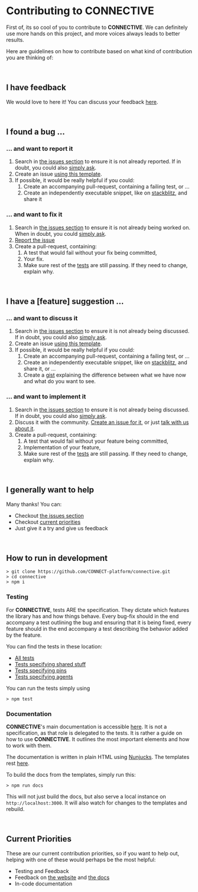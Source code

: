 # Contributing to CONNECTIVE

First of, its so cool of you to contribute to **CONNECTIVE**. We can definitely use more hands on this project,
and more voices always leads to better results.

Here are guidelines on how to contribute based on what kind of contribution you are thinking of:

<br>

## I have feedback

We would love to here it! You can discuss your feedback [here](https://gitter.im/connectv/community).

<br>

## I found a bug ...

### ... and want to report it

1. Search in [the issues section](https://github.com/CONNECT-platform/connective/issues) to ensure it is not already reported.
If in doubt, you could also [simply ask](https://gitter.im/connectv/community).
1. Create an issue 
[using this template](https://github.com/CONNECT-platform/connective/issues/new?template=bug_report.md).
1. If possible, it would be really helpful if you could:
    1. Create an accompanying pull-request, containing a failing test, or ...
    1. Create an independently executable snippet, like on [stackblitz](https://stackblitz.com), and share it


### ... and want to fix it

1. Search in [the issues section](https://github.com/CONNECT-platform/connective/issues) to ensure it is not already
being worked on. When in doubt, you could [simply ask](https://gitter.im/connectv/community).
1. [Report the issue](#-and-want-to-report-it)
1. Create a pull-request, containing:
    1. A test that would fail without your fix being committed,
    1. Your fix.
    1. Make sure rest of the [tests](#testing) are still passing. If they need to change, explain why.


<br>

## I have a [feature] suggestion ...

### ... and want to discuss it

1. Search in [the issues section](https://github.com/CONNECT-platform/connective/issues) to ensure it is not already being discussed.
If in doubt, you could also [simply ask](https://gitter.im/connectv/community).
1. Create an issue
[using this template](https://github.com/CONNECT-platform/connective/issues/new?template=feature_request.md).
1. If possible, it would be really helpful if you could:
    1. Create an accompanying pull-request, containing a failing test, or ...
    1. Create an independently executable snippet, like on [stackblitz](https://stackblitz.com), and share it, or ...
    1. Create a [gist](https://gist.github.com) explaining the difference between what we have now and what do you want to see.

### ... and want to implement it

1. Search in [the issues section](https://github.com/CONNECT-platform/connective/issues) to ensure it is not already being discussed.
If in doubt, you could also [simply ask](https://gitter.im/connectv/community).
1. Discuss it with the community. [Create an issue for it](#-and-want-to-discuss-it), or just [talk with us about it](https://gitter.im/connectv/community).
1. Create a pull-request, containing:
    1. A test that would fail without your feature being committed,
    1. Implementation of your feature,
    1. Make sure rest of the [tests](#testing) are still passing. If they need to change, explain why.

<br>

## I generally want to help

Many thanks! You can:
- Checkout [the issues section](https://github.com/CONNECT-platform/connective/issues)
- Checkout [current priorities](#current-priorities)
- Just give it a try and give us feedback

<br>

## How to run in development

```
> git clone https://github.com/CONNECT-platform/connective.git
> cd connective
> npm i
```

### Testing

For **CONNECTIVE**, tests ARE the specification. They dictate which features the library has and how things behave.
Every bug-fix should in the end accompany a test outlining the bug and ensuring that it is being fixed, every feature
should in the end accompany a test describing the behavior added by the feature.

You can find the tests in these location:
- [All tests](/src/test)
- [Tests specifying shared stuff](/src/shared/test)
- [Tests specifying pins](/src/pin/test)
- [Tests specifying agents](/src/agent/test)

You can run the tests simply using

```
> npm test
```

### Documentation

**CONNECTIVE**'s main documentation is accessible [here](https://connective.dev). It is not a specification, as that role
is delegated to the tests. It is rather a guide on how to use **CONNECTIVE**. It outlines the most important elements
and how to work with them.

The documentation is written in plain HTML using [Nunjucks](https://mozilla.github.io/nunjucks/). The templates rest
[here](/docs/templates).

To build the docs from the templates, simply run this:

```
> npm run docs
```

This will not just build the docs, but also serve a local instance on `http://localhost:3000`. It will also watch for changes
to the templates and rebuild.

<br>

## Current Priorities

These are our current contribution priorities, so if you want to help out, helping with one of these would perhaps be the
most helpful:

- Testing and Feedback
- Feedback on [the website](https://connective.dev) and [the docs](https://connective.dev/docs/overview)
- In-code documentation
